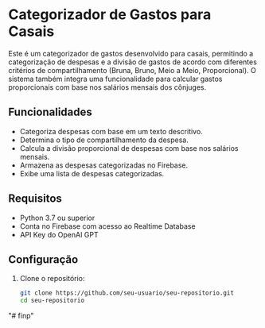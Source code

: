 # Categorizador de Gastos para Casais

Este é um categorizador de gastos desenvolvido para casais, permitindo a categorização de despesas e a divisão de gastos de acordo com diferentes critérios de compartilhamento (Bruna, Bruno, Meio a Meio, Proporcional). O sistema também integra uma funcionalidade para calcular gastos proporcionais com base nos salários mensais dos cônjuges.

## Funcionalidades

- Categoriza despesas com base em um texto descritivo.
- Determina o tipo de compartilhamento da despesa.
- Calcula a divisão proporcional de despesas com base nos salários mensais.
- Armazena as despesas categorizadas no Firebase.
- Exibe uma lista de despesas categorizadas.

## Requisitos

- Python 3.7 ou superior
- Conta no Firebase com acesso ao Realtime Database
- API Key do OpenAI GPT

## Configuração

1. Clone o repositório:
   ```sh
   git clone https://github.com/seu-usuario/seu-repositorio.git
   cd seu-repositorio
"# finp" 
